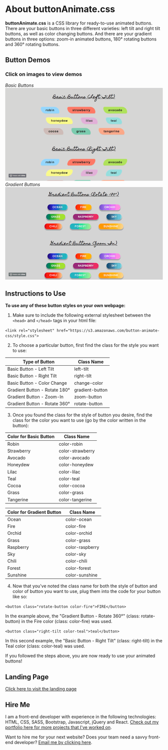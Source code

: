 # About buttonAnimate.css
**buttonAnimate.css** is a CSS library for ready-to-use animated buttons.  There are your basic buttons in three different varieties: left tilt and right tilt buttons, as well as color changing buttons.  And there are your gradient buttons in three options: zoom-in animated buttons, 180° rotating buttons and 360° rotating buttons.


## Button Demos
### Click on images to view demos
*Basic Buttons*  
![Basic Buttons](/sources/images/demo_basicbuttons.gif)  
*Gradient Buttons*  
![Gradient Buttons](sources/images/demo_gradientbuttons.gif)


## Instructions to Use
**To use any of these button styles on your own webpage:**
1. Make sure to include the following external stylesheet between the `<head>` and `</head>` tags in your html file:  
   
`<link rel="stylesheet" href="https://s3.amazonaws.com/button-animate-css/style.css">`  
  
2. To choose a particular button, first find the class for the style you want to use:

Type of Button | Class Name
------------ | -------------
Basic Button - Left Tilt | left-tilt
Basic Button - Right Tilt | right-tilt
Basic Button - Color Change | change-color
Gradient Button - Rotate 180° | gradient-button
Gradient Button - Zoom-In | zoom-button
Gradient Button - Rotate 360° | rotate-button  
  

3. Once you found the class for the style of button you desire, find the class for the color you want to use (go by the color written in the button):

Color for Basic Button | Class Name
------------ | -------------
Robin | color-robin
Strawberry | color-strawberry
Avocado | color-avocado
Honeydew | color-honeydew
Lilac | color-lilac
Teal | color-teal
Cocoa | color-cocoa
Grass | color-grass
Tangerine | color-tangerine  
  

Color for Gradient Button | Class Name
------------ | -------------
Ocean | color-ocean
Fire | color-fire
Orchid | color-orchid
Grass | color-grass
Raspberry | color-raspberry
Sky | color-sky
Chili | color-chili
Forest | color-forest
Sunshine | color-sunshine  
  

4. Now that you've noted the class name for both the style of button and color of button you want to use, plug them into the code for your button like so:

`<button class="rotate-button color-fire">FIRE</button>`  
  
In the example above, the "Gradient Button - Rotate 360°" (class: rotate-button) in the Fire color (class: color-fire) was used.
  
`<button class="right-tilt color-teal">teal</button>`  
  
In this second example, the "Basic Button - Right Tilt" (class: right-tilt) in the Teal color (class: color-teal) was used.

If you followed the steps above, you are now ready to use your animated buttons!


## Landing Page

[Click here to visit the landing page](https://natgonzalezrosa.github.io/buttonAnimate.css/)

## Hire Me
I am a front-end developer with experience in the following technologies: HTML, CSS, SASS, Bootstrap, Javascript, jQuery and React.  [Check out my portfolio here for more projects that I've worked on](https://natgonzalezrosa.github.io/newPortfolio/).  
  
Want to hire me for your next website?  Does your team need a savvy front-end developer?  [Email me by clicking here](mailto:natgonzalezrosa@gmail.com).

